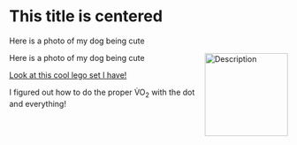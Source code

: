 <html>
<h1 al="center">This title is centered</h1>
<p>Here is a photo of my dog being cute </p>
<p align="left">
    Here is a photo of my dog being cute
    <img src="IMG_1273.jpg" alt="Description" width="150" style="float: right; margin-left: 10px;">
</p>

<p><a href="/images/IMG_3091.jpg">Look at this cool lego set I have!</a>  </p>

<p>I figured out how to do the proper V&#x0307;O<sub>2</sub> with the dot and everything! </p>


</html>

